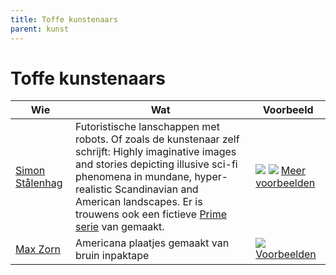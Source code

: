 ```yaml
---
title: Toffe kunstenaars
parent: kunst
---
```


# Toffe kunstenaars

|Wie|Wat|Voorbeeld|
|---|--------|-----------|
|[Simon Stålenhag](http://simonstalenhag.se/)|Futoristische lanschappen met robots. Of zoals de kunstenaar zelf schrijft: Highly imaginative images and stories depicting illusive sci-fi phenomena in mundane, hyper-realistic Scandinavian and American landscapes.  Er is trouwens ook een fictieve [Prime serie](https://www.amazon.com/Tales-Loop-Season-1/dp/B08BYYS1MD) van gemaakt.|[![](https://www.simonstalenhag.se/bilder/ark_schiffer.jpg)](https://www.simonstalenhag.se/bilder/ark_schiffer.jpg)  [![](https://www.simonstalenhag.se/tftlbig/12.jpg)](https://www.simonstalenhag.se/tftlbig/12.jpg)  [Meer voorbeelden](http://simonstalenhag.se/tftl.html)|
|[Max Zorn](https://www.maxzorn.com/)|Americana plaatjes gemaakt van bruin inpaktape|[![](https://www.maxzorn.com/wp-content/uploads/Tape-art-by-Max-Zorn-The-Calm-before-the-Storm.jpg)](https://www.maxzorn.com/wp-content/uploads/Tape-art-by-Max-Zorn-The-Calm-before-the-Storm.jpg)  [Voorbeelden](https://www.maxzorn.com/gallery/)|


